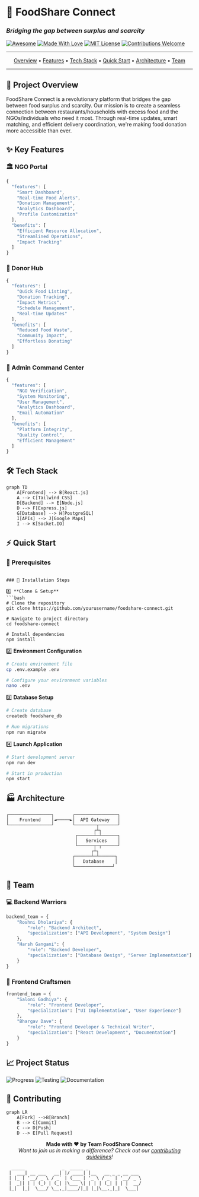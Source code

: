 <p align="center">
  
# 🌟 FoodShare Connect

### _Bridging the gap between surplus and scarcity_

[![Awesome](https://cdn.rawgit.com/sindresorhus/awesome/d7305f38d29fed78fa85652e3a63e154dd8e8829/media/badge.svg)](https://github.com/yourusername/food-share)
[![Made With Love](https://img.shields.io/badge/Made%20With-Love-orange.svg)](https://github.com/yourusername/food-share)
[![MIT License](https://img.shields.io/badge/License-MIT-green.svg)](https://choosealicense.com/licenses/mit/)
[![Contributions Welcome](https://img.shields.io/badge/Contributions-Welcome-brightgreen.svg?style=flat)](https://github.com/yourusername/food-share/issues)

</p>

---

<p align="center">
  <a href="#rocket-project-overview">Overview</a> •
  <a href="#sparkles-key-features">Features</a> •
  <a href="#wrench-tech-stack">Tech Stack</a> •
  <a href="#zap-quick-start">Quick Start</a> •
  <a href="#factory-architecture">Architecture</a> •
  <a href="#people_holding_hands-team">Team</a>
</p>

---

## 🚀 Project Overview

FoodShare Connect is a revolutionary platform that bridges the gap between food surplus and scarcity. Our mission is to create a seamless connection between restaurants/households with excess food and the NGOs/individuals who need it most. Through real-time updates, smart matching, and efficient delivery coordination, we're making food donation more accessible than ever.

## ✨ Key Features

### 🏛️ NGO Portal
```javascript
{
  "features": [
    "Smart Dashboard",
    "Real-time Food Alerts",
    "Donation Management",
    "Analytics Dashboard",
    "Profile Customization"
  ],
  "benefits": [
    "Efficient Resource Allocation",
    "Streamlined Operations",
    "Impact Tracking"
  ]
}
```

### 🎁 Donor Hub
```javascript
{
  "features": [
    "Quick Food Listing",
    "Donation Tracking",
    "Impact Metrics",
    "Schedule Management",
    "Real-time Updates"
  ],
  "benefits": [
    "Reduced Food Waste",
    "Community Impact",
    "Effortless Donating"
  ]
}
```

### 👑 Admin Command Center
```javascript
{
  "features": [
    "NGO Verification",
    "System Monitoring",
    "User Management",
    "Analytics Dashboard",
    "Email Automation"
  ],
  "benefits": [
    "Platform Integrity",
    "Quality Control",
    "Efficient Management"
  ]
}
```

## 🛠️ Tech Stack

```mermaid
graph TD
    A[Frontend] --> B[React.js]
    A --> C[Tailwind CSS]
    D[Backend] --> E[Node.js]
    D --> F[Express.js]
    G[Database] --> H[PostgreSQL]
    I[APIs] --> J[Google Maps]
    I --> K[Socket.IO]
```

## ⚡ Quick Start

### 🔧 Prerequisites
```

### 🚀 Installation Steps

1️⃣ **Clone & Setup**
```bash
# Clone the repository
git clone https://github.com/yourusername/foodshare-connect.git

# Navigate to project directory
cd foodshare-connect

# Install dependencies
npm install
```

2️⃣ **Environment Configuration**
```bash
# Create environment file
cp .env.example .env

# Configure your environment variables
nano .env
```

3️⃣ **Database Setup**
```bash
# Create database
createdb foodshare_db

# Run migrations
npm run migrate
```

4️⃣ **Launch Application**
```bash
# Start development server
npm run dev

# Start in production
npm start
```

## 🏭 Architecture

```ascii
┌────────────────┐       ┌────────────────┐
│    Frontend    │◄─────►│  API Gateway   │
└────────────────┘       └────────┬───────┘
                                 ┌┴┐
                          ┌──────┴─┴──────┐
                          │   Services    │
                          └──────┬─┬──────┘
                                ┌┴┐
                         ┌──────┴─┴──────┐
                         │   Database    │
                         └──────────────┘
```

## 🤝 Team

### 💻 Backend Warriors
```python
backend_team = {
    "Roshni Dholariya": {
        "role": "Backend Architect",
        "specialization": ["API Development", "System Design"]
    },
    "Harsh Gangani": {
        "role": "Backend Developer",
        "specialization": ["Database Design", "Server Implementation"]
    }
}
```

### 🎨 Frontend Craftsmen
```python
frontend_team = {
    "Saloni Gadhiya": {
        "role": "Frontend Developer",
        "specialization": ["UI Implementation", "User Experience"]
    },
    "Bhargav Dave": {
        "role": "Frontend Developer & Technical Writer",
        "specialization": ["React Development", "Documentation"]
    }
}
```

## 📈 Project Status

![Progress](https://progress-bar.dev/80/?title=Development)
![Testing](https://progress-bar.dev/70/?title=Testing)
![Documentation](https://progress-bar.dev/90/?title=Documentation)

## 🤝 Contributing

```mermaid
graph LR
    A[Fork] -->B[Branch]
    B --> C[Commit]
    C --> D[Push]
    D --> E[Pull Request]
```

<p align="center">
  <b>Made with ❤️ by Team FoodShare Connect</b><br>
  <i>Want to join us in making a difference? Check out our <a href="#contributing">contributing guidelines</a>!</i>
</p>

```ascii
  _____              _  _____ _                      
 |  ___| __ ___   __| |/ ____| |__   __ _ _ __ ___ 
 | |_ | '__/ _ \ / _` | (___ | '_ \ / _` | '__/ _ \
 |  _|| | | (_) | (_| |\___ \| | | | (_| | | |  __/
 |_|  |_|  \___/ \__,_|____/|_| |_|\__,_|_|  \___|
                                                    
```
